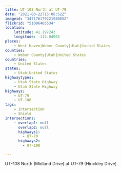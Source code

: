 ```yaml
---
title: UT-108 North at UT-79
date: "2021-03-22T15:08:52Z"
imageid: "347176179221980852"
flickrid: "51096465534"
location:
    latitude: 41.197243
    longitude: -112.04063
places:
    - West Haven|Weber County|Utah|United States
counties:
    - Weber County|Utah|United States
countries:
    - United States
states:
    - Utah|United States
highwaytypes:
    - Utah State Highway
    - Utah State Highway
highways:
    - UT-79
    - UT-108
tags:
    - Intersection
    - Shield
intersections:
    - overlap1: null
      overlap2: null
      highways1:
        - UT-79
      highways2:
        - UT-108

---
```

UT-108 North (Midland Drive) at UT-79 (Hinckley Drive)